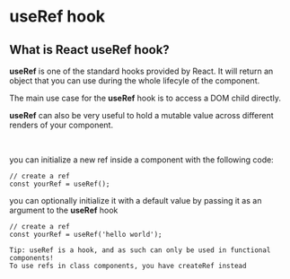<h1>useRef hook</h1>
<h2>What is React useRef hook?</h2>
<p><b>useRef</b> is one of the standard hooks provided by React. It will return an object that you can use during the whole lifecyle of the component.</p>
<p>The main use case for the <b>useRef</b> hook is to access a DOM child directly.</p>
<p><b>useRef</b> can also be very useful to hold a mutable value across different renders of your component.</p>
<br/>
<p>you can initialize a new ref inside a component with the following code:</p>

```
// create a ref
const yourRef = useRef();
```

<p>you can optionally initialize it with a default value by passing it as an argument to the <b>useRef</b> hook</p>

```
// create a ref
const yourRef = useRef('hello world');
```

```
Tip: useRef is a hook, and as such can only be used in functional components! 
To use refs in class components, you have createRef instead
```
